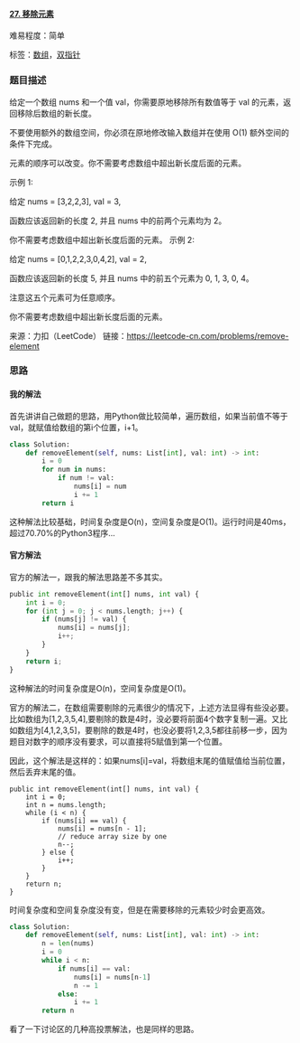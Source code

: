 #### [27. 移除元素](https://leetcode-cn.com/problems/remove-element/)

难易程度：简单

标签：[数组](../原理/数组.md)，[双指针](../原理/双指针.md)

### 题目描述

给定一个数组 nums 和一个值 val，你需要原地移除所有数值等于 val 的元素，返回移除后数组的新长度。

不要使用额外的数组空间，你必须在原地修改输入数组并在使用 O(1) 额外空间的条件下完成。

元素的顺序可以改变。你不需要考虑数组中超出新长度后面的元素。

示例 1:

给定 nums = [3,2,2,3], val = 3,

函数应该返回新的长度 2, 并且 nums 中的前两个元素均为 2。

你不需要考虑数组中超出新长度后面的元素。
示例 2:

给定 nums = [0,1,2,2,3,0,4,2], val = 2,

函数应该返回新的长度 5, 并且 nums 中的前五个元素为 0, 1, 3, 0, 4。

注意这五个元素可为任意顺序。

你不需要考虑数组中超出新长度后面的元素。

来源：力扣（LeetCode）
链接：https://leetcode-cn.com/problems/remove-element

### 思路

#### 我的解法

首先讲讲自己做题的思路，用Python做比较简单，遍历数组，如果当前值不等于val，就赋值给数组的第i个位置，i+1。

```python
class Solution:
    def removeElement(self, nums: List[int], val: int) -> int:
        i = 0
        for num in nums:
            if num != val:
                nums[i] = num
                i += 1
        return i
```

这种解法比较基础，时间复杂度是O(n)，空间复杂度是O(1)。运行时间是40ms，超过70.70%的Python3程序...



#### 官方解法

官方的解法一，跟我的解法思路差不多其实。

```python
public int removeElement(int[] nums, int val) {
    int i = 0;
    for (int j = 0; j < nums.length; j++) {
        if (nums[j] != val) {
            nums[i] = nums[j];
            i++;
        }
    }
    return i;
}
```

这种解法的时间复杂度是O(n)，空间复杂度是O(1)。

官方的解法二，在数组需要剔除的元素很少的情况下，上述方法显得有些没必要。比如数组为[1,2,3,5,4],要剔除的数是4时，没必要将前面4个数字复制一遍。又比如数组为[4,1,2,3,5]，要剔除的数是4时，也没必要将1,2,3,5都往前移一步，因为题目对数字的顺序没有要求，可以直接将5赋值到第一个位置。

因此，这个解法是这样的：如果nums[i]=val，将数组末尾的值赋值给当前位置，然后丢弃末尾的值。

```
public int removeElement(int[] nums, int val) {
    int i = 0;
    int n = nums.length;
    while (i < n) {
        if (nums[i] == val) {
            nums[i] = nums[n - 1];
            // reduce array size by one
            n--;
        } else {
            i++;
        }
    }
    return n;
}
```

时间复杂度和空间复杂度没有变，但是在需要移除的元素较少时会更高效。
```python
class Solution:
    def removeElement(self, nums: List[int], val: int) -> int:
        n = len(nums)
        i = 0
        while i < n:
            if nums[i] == val:
                nums[i] = nums[n-1]
                n -= 1
            else:
                i += 1
        return n
```


看了一下讨论区的几种高投票解法，也是同样的思路。




